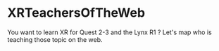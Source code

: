 # XRTeachersOfTheWeb
You want to learn XR for Quest 2-3 and the Lynx R1 ? Let's map who is teaching those topic on the web.

